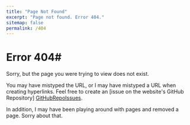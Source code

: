 ```yaml
---
title: "Page Not Found"
excerpt: "Page not found. Error 404."
sitemap: false
permalink: /404
---
```


# Error 404#

Sorry, but the page you were trying to view does not exist.

You may have mistyped the URL, or I may have mistyped a URL when creating hyperlinks.
Feel free to create an [issue on the website's GitHub Repository] [GitHubRepoIssues].

In addition, I may have been playing around with pages and removed a page. Sorry about that.

[GitHubRepoIssues]: https://github.com/aloisklink/aloisklink.github.io/issues
